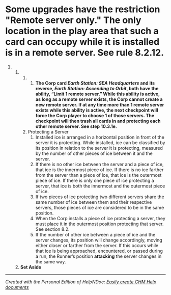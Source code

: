 # Some upgrades have the restriction "Remote server only." The only location in the play area that such a card can occupy while it is installed is in a remote server. See rule 8.2.12.

1. &nbsp;
   1. &nbsp;
      1. &nbsp;
         1. **The Corp card *Earth Station: SEA Headquarters* and its reverse, *Earth Station: Ascending to Orbit*, both have the ability, “Limit 1 remote server.” While this ability is active, as long as a remote server exists, the Corp cannot create a new remote server. If at any time more than 1 remote server exists while this ability is active, the next checkpoint will force the Corp player to choose 1 of those servers. The checkpoint will then trash all cards in and protecting each other remote server. See step 10.3.1e.**
      1. Protecting a Server
         1. Installed ice is arranged in a horizontal position in front of the server it is protecting. While installed, ice can be classified by its position in relation to the server it is protecting, measured by the number of other pieces of ice between it and the server.
         1. If there is no other ice between the server and a piece of ice, that ice is the innermost piece of ice. If there is no ice farther from the server than a piece of ice, that ice is the outermost piece of ice. If there is only one piece of ice protecting a server, that ice is both the innermost and the outermost piece of ice.
         1. If two pieces of ice protecting two different servers share the same number of ice between them and their respective servers, those pieces of ice are considered to be in the same position.
         1. When the Corp installs a piece of ice protecting a server, they must place it in the outermost position protecting that server. See section 8.2.
         1. If the number of other ice between a piece of ice and the server changes, its position will change accordingly, moving either closer or farther from the server. If this occurs while that ice is being approached, encountered, or passed during a run, the Runner’s position **attacking** the server changes in the same way.
   1. **Set Aside**

***
_Created with the Personal Edition of HelpNDoc: [Easily create CHM Help documents](<https://www.helpndoc.com/feature-tour>)_
